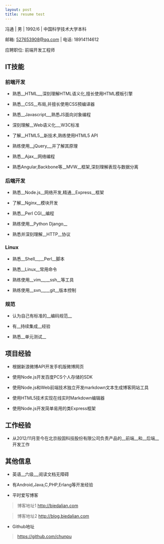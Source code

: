 ```yaml
---
layout: post
title: resume test
---
```


冯通 | 男 | 1992/6 | 中国科学技术大学本科

邮箱: 527653908@qq.com | 电话: 18914114612

应聘职位: 前端开发工程师

IT技能
---

### 前端开发

- 熟悉__HTML__,深刻理解HTML语义化,擅长使用HTML模板引擎

- 熟悉__CSS__布局,并擅长使用CSS预编译器

- 熟悉__Javascript__,熟悉JS面向对象编程

- 深刻理解__Web语义化__,W3C标准

- 了解__HTML5__新技术,熟练使用HTML5 API

- 熟练使用__jQuery__,并了解其原理

- 熟悉__Ajax__网络编程

- 熟悉Angular,Backbone等__MVW__框架,深刻理解表现与数据分离


### 后端开发

- 熟悉__Node.js__网络开发,精通__Express__框架

- 了解__Nginx__模块开发

- 熟悉__Perl CGI__编程

- 熟练使用__Python Django__

- 熟悉并深刻理解__HTTP__协议


### Linux

- 熟悉__Shell__,__Perl__脚本

- 熟悉__Linux__常用命令

- 熟练使用__vim__,__ssh__等工具

- 熟练使用__svn__,__git__版本控制


### 规范

- 认为自己有标准的__编码规范__

- 有__持续集成__经验

- 熟悉__单元测试__


项目经验
---

- 根据新浪微博API开发手机版微博网页

- 使用Node.js开发百度PCS个人存储的SDK

- 使用Node.js和Web前端技术独立开发markdown文本生成博客网站工具

- 使用HTML5技术实现在线实时Markdown编辑器

- 使用Node.js开发简单易用的类Express框架



工作经验
---

- 从2012/11月至今在北京般固科技股份有限公司负责产品的__前端__和__后端__开发工作



其他信息
---

- 英语__六级__,阅读文档无障碍

- 有Android,Java,C,PHP,Erlang等开发经验

- 平时爱写博客

> 博客地址1 <http://biedalian.com>

> 博客地址2 <http://blog.biedalian.com>

- Github地址

> <https://github.com/chunpu>
